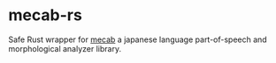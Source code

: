 mecab-rs
========

Safe Rust wrapper for [mecab](https://taku910.github.io/mecab/) a japanese language part-of-speech and morphological analyzer library.
